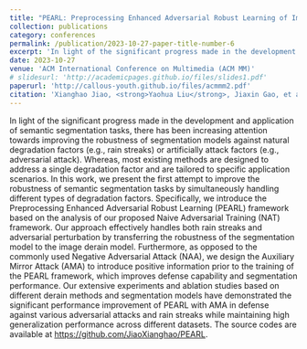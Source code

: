 ```yaml
---
title: "PEARL: Preprocessing Enhanced Adversarial Robust Learning of Image Deraining for Semantic Segmentation"
collection: publications
category: conferences
permalink: /publication/2023-10-27-paper-title-number-6
excerpt: 'In light of the significant progress made in the development and application of semantic segmentation tasks, there has been increasing attention towards improving the robustness of segmentation models against natural degradation factors (e.g., rain streaks) or artificially attack factors (e.g., adversarial attack). ...'
date: 2023-10-27
venue: 'ACM International Conference on Multimedia (ACM MM)'
# slidesurl: 'http://academicpages.github.io/files/slides1.pdf'
paperurl: 'http://callous-youth.github.io/files/acmmm2.pdf'
citation: 'Xianghao Jiao, <strong>Yaohua Liu</strong>, Jiaxin Gao, et al. Pearl: Preprocessing enhanced adversarial robust learning of image deraining for semantic segmentation[C]. ACM International Conference on Multimedia (ACM MM), 2023.'
---
```


In light of the significant progress made in the development and application of semantic segmentation tasks, there has been increasing attention towards improving the robustness of segmentation models against natural degradation factors (e.g., rain streaks) or artificially attack factors (e.g., adversarial attack). Whereas, most existing methods are designed to address a single degradation factor and are tailored to specific application scenarios. In this work, we present the first attempt to improve the robustness of semantic segmentation tasks by simultaneously handling different types of degradation factors. Specifically, we introduce the Preprocessing Enhanced Adversarial Robust Learning (PEARL) framework based on the analysis of our proposed Naive Adversarial Training (NAT) framework. Our approach effectively handles both rain streaks and adversarial perturbation by transferring the robustness of the segmentation model to the image derain model. Furthermore, as opposed to the commonly used Negative Adversarial Attack (NAA), we design the Auxiliary Mirror Attack (AMA) to introduce positive information prior to the training of the PEARL framework, which improves defense capability and segmentation performance. Our extensive experiments and ablation studies based on different derain methods and segmentation models have demonstrated the significant performance improvement of PEARL with AMA in defense against various adversarial attacks and rain streaks while maintaining high generalization performance across different datasets. The source codes are available at https://github.com/JiaoXianghao/PEARL.